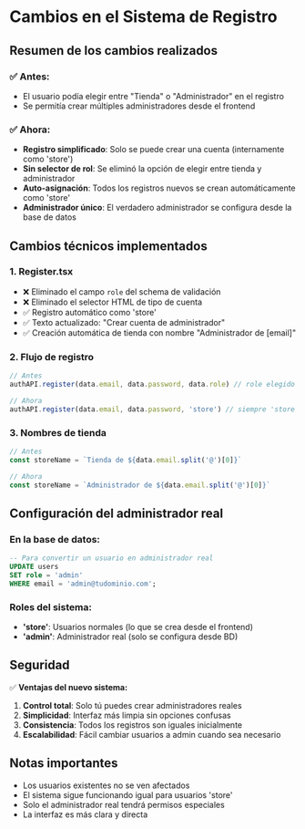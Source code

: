 # Cambios en el Sistema de Registro

## Resumen de los cambios realizados

### ✅ **Antes:**
- El usuario podía elegir entre "Tienda" o "Administrador" en el registro
- Se permitía crear múltiples administradores desde el frontend

### ✅ **Ahora:**
- **Registro simplificado**: Solo se puede crear una cuenta (internamente como 'store')
- **Sin selector de rol**: Se eliminó la opción de elegir entre tienda y administrador
- **Auto-asignación**: Todos los registros nuevos se crean automáticamente como 'store'
- **Administrador único**: El verdadero administrador se configura desde la base de datos

## Cambios técnicos implementados

### 1. **Register.tsx**
- ❌ Eliminado el campo `role` del schema de validación
- ❌ Eliminado el selector HTML de tipo de cuenta
- ✅ Registro automático como 'store' 
- ✅ Texto actualizado: "Crear cuenta de administrador"
- ✅ Creación automática de tienda con nombre "Administrador de [email]"

### 2. **Flujo de registro**
```javascript
// Antes
authAPI.register(data.email, data.password, data.role) // role elegido por usuario

// Ahora  
authAPI.register(data.email, data.password, 'store') // siempre 'store'
```

### 3. **Nombres de tienda**
```javascript
// Antes
const storeName = `Tienda de ${data.email.split('@')[0]}`

// Ahora
const storeName = `Administrador de ${data.email.split('@')[0]}`
```

## Configuración del administrador real

### En la base de datos:
```sql
-- Para convertir un usuario en administrador real
UPDATE users 
SET role = 'admin' 
WHERE email = 'admin@tudominio.com';
```

### Roles del sistema:
- **'store'**: Usuarios normales (lo que se crea desde el frontend)
- **'admin'**: Administrador real (solo se configura desde BD)

## Seguridad

✅ **Ventajas del nuevo sistema:**
1. **Control total**: Solo tú puedes crear administradores reales
2. **Simplicidad**: Interfaz más limpia sin opciones confusas
3. **Consistencia**: Todos los registros son iguales inicialmente
4. **Escalabilidad**: Fácil cambiar usuarios a admin cuando sea necesario

## Notas importantes

- Los usuarios existentes no se ven afectados
- El sistema sigue funcionando igual para usuarios 'store'
- Solo el administrador real tendrá permisos especiales
- La interfaz es más clara y directa
